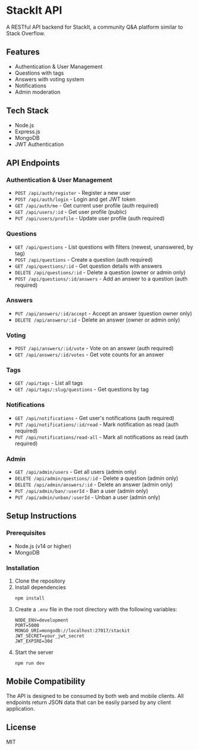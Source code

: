 # StackIt API

A RESTful API backend for StackIt, a community Q&A platform similar to Stack Overflow.

## Features

- Authentication & User Management
- Questions with tags
- Answers with voting system
- Notifications
- Admin moderation

## Tech Stack

- Node.js
- Express.js
- MongoDB
- JWT Authentication

## API Endpoints

### Authentication & User Management

- `POST /api/auth/register` - Register a new user
- `POST /api/auth/login` - Login and get JWT token
- `GET /api/auth/me` - Get current user profile (auth required)
- `GET /api/users/:id` - Get user profile (public)
- `PUT /api/users/profile` - Update user profile (auth required)

### Questions

- `GET /api/questions` - List questions with filters (newest, unanswered, by tag)
- `POST /api/questions` - Create a question (auth required)
- `GET /api/questions/:id` - Get question details with answers
- `DELETE /api/questions/:id` - Delete a question (owner or admin only)
- `POST /api/questions/:id/answers` - Add an answer to a question (auth required)

### Answers

- `PUT /api/answers/:id/accept` - Accept an answer (question owner only)
- `DELETE /api/answers/:id` - Delete an answer (owner or admin only)

### Voting

- `POST /api/answers/:id/vote` - Vote on an answer (auth required)
- `GET /api/answers/:id/votes` - Get vote counts for an answer

### Tags

- `GET /api/tags` - List all tags
- `GET /api/tags/:slug/questions` - Get questions by tag

### Notifications

- `GET /api/notifications` - Get user's notifications (auth required)
- `PUT /api/notifications/:id/read` - Mark notification as read (auth required)
- `PUT /api/notifications/read-all` - Mark all notifications as read (auth required)

### Admin

- `GET /api/admin/users` - Get all users (admin only)
- `DELETE /api/admin/questions/:id` - Delete a question (admin only)
- `DELETE /api/admin/answers/:id` - Delete an answer (admin only)
- `PUT /api/admin/ban/:userId` - Ban a user (admin only)
- `PUT /api/admin/unban/:userId` - Unban a user (admin only)

## Setup Instructions

### Prerequisites

- Node.js (v14 or higher)
- MongoDB

### Installation

1. Clone the repository
2. Install dependencies
   ```
   npm install
   ```
3. Create a `.env` file in the root directory with the following variables:
   ```
   NODE_ENV=development
   PORT=5000
   MONGO_URI=mongodb://localhost:27017/stackit
   JWT_SECRET=your_jwt_secret
   JWT_EXPIRE=30d
   ```
4. Start the server
   ```
   npm run dev
   ```

## Mobile Compatibility

The API is designed to be consumed by both web and mobile clients. All endpoints return JSON data that can be easily parsed by any client application.

## License

MIT